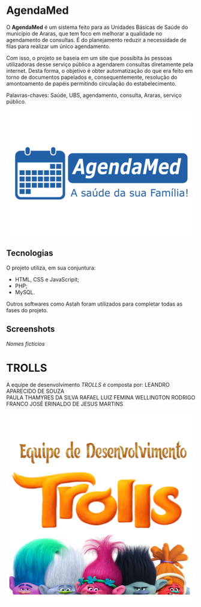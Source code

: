 # AgendaMed
  
O **AgendaMed** é um sistema feito para as Unidades Básicas de Saúde do município de Araras, que tem foco em melhorar a qualidade no agendamento de consultas. 
É do planejamento reduzir a necessidade de filas para realizar um único agendamento.
  
Com isso, o projeto se baseia em um site que possibita às pessoas utilizadoras desse serviço público a agendarem consultas diretamente pela internet. 
Desta forma, o objetivo é obter automatização do que era feito em torno de documentos papelados e, consequentemente, resolução do amontoamento de papéis permitindo circulação do estabelecimento.
  
Palavras-chaves: Saúde, UBS, agendamento, consulta, Araras, serviço público.

![AS Logo](agendamed/IMG/ASLogo.png)

## Tecnologias ##

O projeto utiliza, em sua conjuntura:
  * HTML, CSS e JavaScripit;
  * PHP;
  * MySQL.
 
Outros softwares como Astah foram utilizados para completar todas as fases do projeto.

## Screenshots ##

_Nomes fictícios_

# TROLLS #

A equipe de desenvolvimento *TROLLS* é composta por:
LEANDRO APARECIDO DE SOUZA   
PAULA THAMYRES DA SILVA 
RAFAEL LUIZ FEMINA 
WELLINGTON RODRIGO FRANCO 
JOSÉ ERINALDO DE JESUS MARTINS


![Logo TROLLS](agendamed/IMG/trolls.png)
